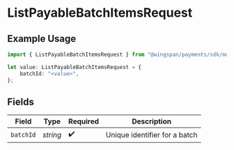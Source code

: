 # ListPayableBatchItemsRequest

## Example Usage

```typescript
import { ListPayableBatchItemsRequest } from "@wingspan/payments/sdk/models/operations";

let value: ListPayableBatchItemsRequest = {
    batchId: "<value>",
};
```

## Fields

| Field                         | Type                          | Required                      | Description                   |
| ----------------------------- | ----------------------------- | ----------------------------- | ----------------------------- |
| `batchId`                     | *string*                      | :heavy_check_mark:            | Unique identifier for a batch |